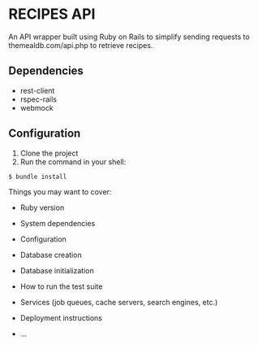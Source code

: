 # RECIPES API

An API wrapper built using Ruby on Rails to simplify sending requests to themealdb.com/api.php to retrieve recipes.

## Dependencies

- rest-client
- rspec-rails
- webmock

## Configuration

1. Clone the project
2. Run the command in your shell:
```sh
$ bundle install
```


Things you may want to cover:

* Ruby version

* System dependencies

* Configuration

* Database creation

* Database initialization

* How to run the test suite

* Services (job queues, cache servers, search engines, etc.)

* Deployment instructions

* ...

